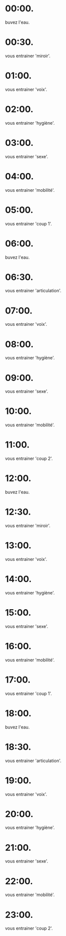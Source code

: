 # 00:00.

buvez l'eau.

# 00:30.

vous entrainer 'miroir'.

# 01:00.

vous entrainer 'voix'.

# 02:00.

vous entrainer 'hygiène'.

# 03:00.

vous entrainer 'sexe'.

# 04:00.

vous entrainer 'mobilité'.

# 05:00.

vous entrainer 'coup 1'.

# 06:00.

buvez l'eau.

# 06:30.

vous entrainer 'articulation'.

# 07:00.

vous entrainer 'voix'.

# 08:00.

vous entrainer 'hygiène'.

# 09:00.

vous entrainer 'sexe'.

# 10:00.

vous entrainer 'mobilité'.

# 11:00.

vous entrainer 'coup 2'.

# 12:00.

buvez l'eau.

# 12:30.

vous entrainer 'miroir'.

# 13:00.

vous entrainer 'voix'.

# 14:00.

vous entrainer 'hygiène'.

# 15:00.

vous entrainer 'sexe'.

# 16:00.

vous entrainer 'mobilité'.

# 17:00.

vous entrainer 'coup 1'.

# 18:00.

buvez l'eau.

# 18:30.

vous entrainer 'articulation'.

# 19:00.

vous entrainer 'voix'.

# 20:00.

vous entrainer 'hygiène'.

# 21:00.

vous entrainer 'sexe'.

# 22:00.

vous entrainer 'mobilité'.

# 23:00.

vous entrainer 'coup 2'.
